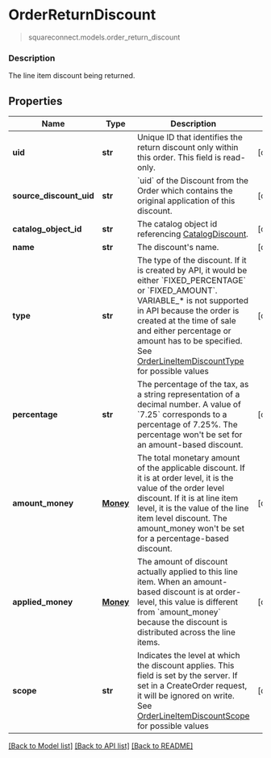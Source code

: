 # OrderReturnDiscount
> squareconnect.models.order_return_discount

### Description

The line item discount being returned.

## Properties
Name | Type | Description | Notes
------------ | ------------- | ------------- | -------------
**uid** | **str** | Unique ID that identifies the return discount only within this order.  This field is read-only. | [optional] 
**source_discount_uid** | **str** | &#x60;uid&#x60; of the Discount from the Order which contains the original application of this discount. | [optional] 
**catalog_object_id** | **str** | The catalog object id referencing [CatalogDiscount](#type-catalogdiscount). | [optional] 
**name** | **str** | The discount&#39;s name. | [optional] 
**type** | **str** | The type of the discount. If it is created by API, it would be either &#x60;FIXED_PERCENTAGE&#x60; or &#x60;FIXED_AMOUNT&#x60;.  VARIABLE_* is not supported in API because the order is created at the time of sale and either percentage or amount has to be specified. See [OrderLineItemDiscountType](#type-orderlineitemdiscounttype) for possible values | [optional] 
**percentage** | **str** | The percentage of the tax, as a string representation of a decimal number. A value of &#x60;7.25&#x60; corresponds to a percentage of 7.25%.  The percentage won&#39;t be set for an amount-based discount. | [optional] 
**amount_money** | [**Money**](Money.md) | The total monetary amount of the applicable discount. If it is at order level, it is the value of the order level discount. If it is at line item level, it is the value of the line item level discount.  The amount_money won&#39;t be set for a percentage-based discount. | [optional] 
**applied_money** | [**Money**](Money.md) | The amount of discount actually applied to this line item. When an amount-based discount is at order-level, this value is different from &#x60;amount_money&#x60; because the discount is distributed across the line items. | [optional] 
**scope** | **str** | Indicates the level at which the discount applies. This field is set by the server. If set in a CreateOrder request, it will be ignored on write. See [OrderLineItemDiscountScope](#type-orderlineitemdiscountscope) for possible values | [optional] 

[[Back to Model list]](../README.md#documentation-for-models) [[Back to API list]](../README.md#documentation-for-api-endpoints) [[Back to README]](../README.md)


